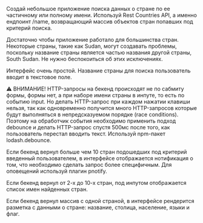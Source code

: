 Создай небольшое приложение поиска данных о стране по ее частичному или полному имени. Используй Rest Countries API, а именно ендпоинт /name, возвращающий массив объектов стран попавших под критерий поиска.

Достаточно чтобы приложение работало для большинства стран. Некоторые страны, такие как Sudan, могут создавать проблемы, поскольку название страны является частью названия другой страны, South Sudan. Не нужно беспокоиться об этих исключениях.

Интерфейс очень простой. Название страны для поиска пользователь вводит в текстовое поле.

⚠️ ВНИМАНИЕ! HTTP-запросы на бекенд происходят не по сабмиту формы, формы нет, а при наборе имени страны в инпуте, то есть по событию input. Но делать HTTP-запрос при каждом нажатии клавиши нельзя, так как одновременно получится много HTTP-запросов которые будут выполняться в непредсказуемом порядке (race conditions). Поэтому на обработчик события необходимо применить подход debounce и делать HTTP-запрос спустя 500мс после того, как пользователь перестал вводить текст. Используй npm-пакет lodash.debounce.

Если бекенд вернул больше чем 10 стран подошедших под критерий введенный пользователем, в интерфейсе отображается нотификация о том, что необходимо сделать запрос более специфичным. Для оповещений используй плагин pnotify.

Если бекенд вернул от 2-х до 10-х стран, под инпутом отображается список имен найденных стран.

Если бекенд вернул массив с одной страной, в интерфейсе рендерится разметка с данными о стране: название, столица, население, языки и флаг.
